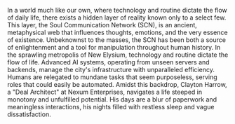 In a world much like our own, where technology and routine dictate the flow of daily life, there exists a hidden layer of reality known only to a select few. This layer, the Soul Communication Network (SCN), is an ancient, metaphysical web that influences thoughts, emotions, and the very essence of existence. Unbeknownst to the masses, the SCN has been both a source of enlightenment and a tool for manipulation throughout human history.
In the sprawling metropolis of New Elysium, technology and routine dictate the flow of life. Advanced AI systems, operating from unseen servers and backends, manage the city's infrastructure with unparalleled efficiency. Humans are relegated to mundane tasks that seem purposeless, serving roles that could easily be automated. Amidst this backdrop, Clayton Harrow, a "Deal Architect" at Nexum Enterprises, navigates a life steeped in monotony and unfulfilled potential. 
His days are a blur of paperwork and meaningless interactions, his nights filled with restless sleep and vague dissatisfaction.
